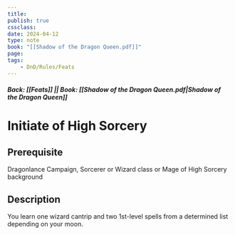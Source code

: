 ```yaml
---
title:
publish: true
cssclass:
date: 2024-04-12
type: note
book: "[[Shadow of the Dragon Queen.pdf]]"
page: 
tags:
    - DnD/Rules/Feats
---
```


##### Back: [[Feats]] || Book: [[Shadow of the Dragon Queen.pdf|Shadow of the Dragon Queen]]

# Initiate of High Sorcery


## Prerequisite 
Dragonlance Campaign, Sorcerer or Wizard class or Mage of High Sorcery background

## Description
You learn one wizard cantrip and two 1st-level spells from a determined list depending on your moon.